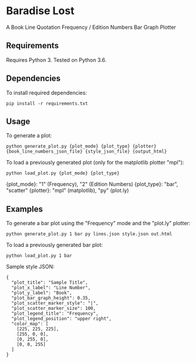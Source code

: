 # Baradise Lost

A Book Line Quotation Frequency / Edition Numbers Bar Graph Plotter

## Requirements

Requires Python 3. Tested on Python 3.6.

## Dependencies

To install required dependencies:
```
pip install -r requirements.txt
```

## Usage

To generate a plot:
```
python generate_plot.py {plot_mode} {plot_type} {plotter} {book_line_numbers_json_file} {style_json_file} {output_html}
```

To load a previously generated plot (only for the matplotlib plotter "mpl"):
```
python load_plot.py {plot_mode} {plot_type}
```

{plot_mode}: "1" (Frequency), "2" (Edition Numbers)
{plot_type}: "bar", "scatter"
{plotter}: "mpl" (matplotlib), "py" (plot.ly)

## Examples

To generate a bar plot using the "Frequency" mode and the "plot.ly" plotter:
```
python generate_plot.py 1 bar py lines.json style.json out.html
```

To load a previously generated bar plot:
```
python load_plot.py 1 bar
```

Sample style JSON:
```
{
  "plot_title": "Sample Title",
  "plot_x_label": "Line Number",
  "plot_y_label": "Book",
  "plot_bar_graph_height": 0.35,
  "plot_scatter_marker_style": "|",
  "plot_scatter_marker_size": 100,
  "plot_legend_title": "Frequency",
  "plot_legend_position": "upper right",
  "color_map": [
    [225, 225, 225],
    [255, 0, 0],
    [0, 255, 0],
    [0, 0, 255]
  ]
}
```